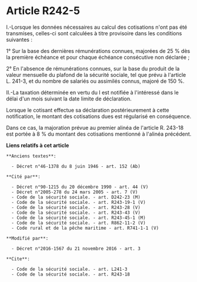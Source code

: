 # Article R242-5

I.-Lorsque les données nécessaires au calcul des cotisations n'ont pas été transmises, celles-ci sont calculées à titre
provisoire dans les conditions suivantes : 

1° Sur la base des dernières rémunérations connues, majorées de 25 % dès la première échéance et pour chaque échéance
consécutive non déclarée ; 

2° En l'absence de rémunérations connues, sur la base du produit de la valeur mensuelle du plafond de la sécurité sociale,
tel que prévu à l'article L. 241-3, et du nombre de salariés ou assimilés connus, majoré de 150 %. 

II.-La taxation déterminée en vertu du I est notifiée à l'intéressé dans le délai d'un mois suivant la date limite de
déclaration. 

Lorsque le cotisant effectue sa déclaration postérieurement à cette notification, le montant des cotisations dues est
régularisé en conséquence. 

Dans ce cas, la majoration prévue au premier alinéa de l'article R. 243-18 est portée à 8 % du montant des cotisations
mentionné à l'alinéa précédent.

**Liens relatifs à cet article**

	**Anciens textes**:

	  - Décret n°46-1378 du 8 juin 1946 - art. 152 (Ab)

	**Cité par**:

	  - Décret n°90-1215 du 20 décembre 1990 - art. 44 (V)
	  - Décret n°2005-278 du 24 mars 2005 - art. 7 (V)
	  - Code de la sécurité sociale. - art. D242-23 (M)
	  - Code de la sécurité sociale. - art. R243-19-1 (V)
	  - Code de la sécurité sociale. - art. R243-28 (V)
	  - Code de la sécurité sociale. - art. R243-43 (V)
	  - Code de la sécurité sociale. - art. R243-45-1 (M)
	  - Code de la sécurité sociale. - art. R862-11-2 (V)
	  - Code rural et de la pêche maritime - art. R741-1-1 (V)

	**Modifié par**:

	  - Décret n°2016-1567 du 21 novembre 2016 - art. 3

	**Cite**:

	  - Code de la sécurité sociale. - art. L241-3
	  - Code de la sécurité sociale. - art. R243-18
